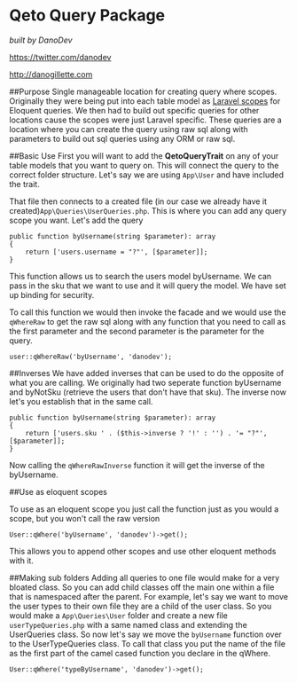 # Qeto Query Package

*built by DanoDev*

https://twitter.com/danodev

http://danogillette.com

##Purpose
Single manageable location for creating query where scopes. Originally they were being put into each table model as [Laravel scopes](https://laravel.com/docs/5.0/eloquent#query-scopes) for Eloquent queries. We then had to build out specific queries for other locations cause the scopes were just Laravel specific. These queries are a location where you can create the query using raw sql along with parameters to build out sql queries using any ORM or raw sql.

##Basic Use
First you will want to add the **QetoQueryTrait** on any of your table models that you want to query on. This will connect the query to the correct folder structure. Let's say we are using `App\User` and have included the trait.

That file then connects to a created file (in our case we already have it created)`App\Queries\UserQueries.php`. This is where you can add any query scope you want. Let's add the query

```
public function byUsername(string $parameter): array
{
    return ['users.username = "?"', [$parameter]];
}
```

This function allows us to search the users model byUsername. We can pass in the sku that we want to use and it will query the model. We have set up binding for security.

To call this function we would then invoke the facade and we would use the `qWhereRaw` to get the raw sql along with any function that you need to call as the first parameter and the second parameter is the parameter for the query.

```
user::qWhereRaw('byUsername', 'danodev');
```

##Inverses
We have added inverses that can be used to do the opposite of what you are calling. We originally had two seperate function byUsername and byNotSku (retrieve the users that don't have that sku). The inverse now let's you establish that in the same call.

```
public function byUsername(string $parameter): array
{
    return ['users.sku ' . ($this->inverse ? '!' : '') . '= "?"', [$parameter]];
}
```
Now calling the `qWhereRawInverse` function it will get the inverse of the byUsername.

##Use as eloquent scopes

To use as an eloquent scope you just call the function just as you would a scope, but you won't call the raw version

```
User::qWhere('byUsername', 'danodev')->get();
```

This allows you to append other scopes and use other eloquent methods with it.

##Making sub folders
Adding all queries to one file would make for a very bloated class. So you can add child classes off the main one within a file that is namespaced after the parent. For example, let's say we want to move the user types to their own file they are a child of the user class. So you would make a `App\Queries\User` folder and create a new file `userTypeQueries.php` with a same named class and extending the UserQueries class. So now let's say we move the `byUsername` function over to the UserTypeQueries class. To call that class you put the name of the file as the first part of the camel cased function you declare in the qWhere.

```
User::qWhere('typeByUsername', 'danodev')->get();
```

